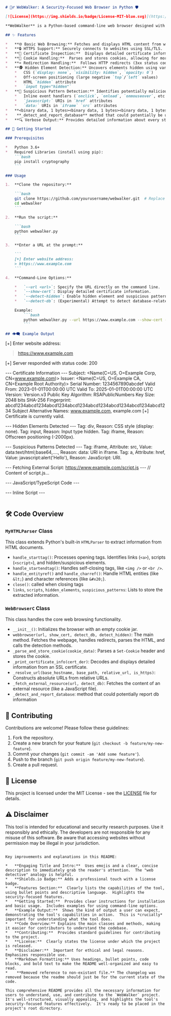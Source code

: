```markdown
# 🕵️‍♂️ WebWalker: A Security-Focused Web Browser in Python 🛡️

[![License](https://img.shields.io/badge/License-MIT-blue.svg)](https://opensource.org/licenses/MIT)

**WebWalker** is a Python-based command-line web browser designed with a strong emphasis on security analysis.  It's not your everyday browser; it's built to peek under the hood of websites, revealing hidden elements, suspicious scripts, and detailed certificate information. Think of it as a web detective, uncovering the secrets that websites might be trying to hide.

## ✨ Features

*   **🌐 Basic Web Browsing:** Fetches and displays HTML content from websites.
*   **🔒 HTTPS Support:** Securely connects to websites using SSL/TLS.
*   **📜 Certificate Inspection:**  Displays detailed certificate information (issuer, subject, validity, SANs, and more!).  Know who you're connecting to!
*   **🍪 Cookie Handling:**  Parses and stores cookies, allowing for more realistic browsing sessions.
*   **➡️ Redirection Handling:**  Follows HTTP redirects (3xx status codes).
*   **🕵️ Hidden Element Detection:** Uncovers elements hidden using various techniques:
    *   CSS (`display: none`, `visibility: hidden`, `opacity: 0`)
    *   Off-screen positioning (large negative `top`/`left` values)
    *   HTML `hidden` attribute
    *   `input type="hidden"`
*   **🚩 Suspicious Pattern Detection:** Identifies potentially malicious code patterns:
    *   Inline event handlers (`onclick`, `onload`, `onmouseover`, etc.)
    *   `javascript:` URIs in `href` attributes
    *   `data:` URIs in `iframe` `src` attributes
*   **<binary data, 1 bytes><binary data, 1 bytes><binary data, 1 bytes><binary data, 1 bytes> External Script Fetching:** Retrieves and displays the content of external JavaScript files.
*    **_detect_and_report_database** method that could potentially be used to detect db information.
*   **🔍 Verbose Output:** Provides detailed information about every step of the process, including HTTP status codes, redirects, and detected anomalies.

## 🚀 Getting Started

### Prerequisites

*   Python 3.6+
*   Required Libraries (install using pip):
    ```bash
    pip install cryptography
    ```

### Usage

1.  **Clone the repository:**

    ```bash
    git clone https://github.com/yourusername/webwalker.git  # Replace with your repo URL
    cd webwalker
    ```

2.  **Run the script:**

    ```bash
    python webwalker.py
    ```

3.  **Enter a URL at the prompt:**

    ```
    [+] Enter website address:
    > https://www.example.com
    ```

4.  **Command-Line Options:**

    *   `--url <url>`: Specify the URL directly on the command line.
    *   `--show-cert`: Display detailed certificate information.
    *   `--detect-hidden`: Enable hidden element and suspicious pattern detection.
    *   `--detect-db`: (Experimental) Attempt to detect database-related information

    Example:
        ```bash
        python webwalker.py --url https://www.example.com --show-cert --detect-hidden
        ```

## 👁️‍🗨️ Example Output

```
[+] Enter website address:
> https://www.example.com

[+] Server responded with status code: 200

--- Certificate Information ---
Subject: <Name(C=US, O=Example Corp, CN=www.example.com)>
Issuer: <Name(C=US, O=Example CA, CN=Example Root Authority)>
Serial Number: 1234567890abcdef
Valid From: 2023-01-01T00:00:00 UTC
Valid To: 2025-01-01T00:00:00 UTC
Version: Version.v3
Public Key Algorithm: RSAPublicNumbers
Key Size: 2048 bits
SHA-256 Fingerprint: abcd1234abcd1234abcd1234abcd1234abcd1234abcd1234abcd1234abcd1234
Subject Alternative Names: www.example.com, example.com
[+] Certificate is currently valid.

--- Hidden Elements Detected ---
Tag: div, Reason: CSS style (display: none).
Tag: input, Reason: Input type hidden.
Tag: iframe, Reason: Offscreen positioning (-2000px).

--- Suspicious Patterns Detected ---
Tag: iframe, Attribute: src, Value: data:text/html;base64,...., Reason: data: URI in iframe.
Tag: a, Attribute: href, Value: javascript:alert('Hello'), Reason: JavaScript: URI.

--- Fetching External Script: https://www.example.com/script.js ---
// Content of script.js...

--- JavaScript/TypeScript Code ---

--- Inline Script ---
<script>
// Inline script content...
</script>

```
```
## 🛠️ Code Overview

### `MyHTMLParser` Class

This class extends Python's built-in `HTMLParser` to extract information from HTML documents.

*   `handle_starttag()`:  Processes opening tags.  Identifies links (`<a>`), scripts (`<script>`), and hidden/suspicious elements.
*   `handle_startendtag()`: Handles self-closing tags, like `<img />` or `<br />`.
*   `handle_entityref()` and `handle_charref()`:  Handle HTML entities (like `&lt;`) and character references (like `&#x20;`).
*   `close()`: called when closing tags
*   `links`, `scripts`, `hidden_elements`, `suspicious_patterns`: Lists to store the extracted information.

### `WebBrowserC` Class

This class handles the core web browsing functionality.

*   `__init__()`: Initializes the browser with an empty cookie jar.
*   `webbrowser(url, show_cert, detect_db, detect_hidden)`: The main method.  Fetches the webpage, handles redirects, parses the HTML, and calls the detection methods.
*   `_parse_and_store_cookie(cookie_data)`: Parses a `Set-Cookie` header and stores the cookie.
*   `_print_certificate_info(cert_der)`:  Decodes and displays detailed information from an SSL certificate.
*   `_resolve_url(base_hostname, base_path, relative_url, is_https)`:  Constructs absolute URLs from relative URLs.
*   `_fetch_external_resource(url, detect_db)`:  Fetches the content of an external resource (like a JavaScript file).
*   `_detect_and_report_database`: method that could potentially report db information

## 🤝 Contributing

Contributions are welcome!  Please follow these guidelines:

1.  Fork the repository.
2.  Create a new branch for your feature (`git checkout -b feature/my-new-feature`).
3.  Commit your changes (`git commit -am 'Add some feature'`).
4.  Push to the branch (`git push origin feature/my-new-feature`).
5.  Create a pull request.

## 📝 License

This project is licensed under the MIT License - see the [LICENSE](LICENSE) file for details.

## ⚠️ Disclaimer

This tool is intended for educational and security research purposes.  Use it responsibly and ethically.  The developers are not responsible for any misuse of this software.  Be aware that accessing websites without permission may be illegal in your jurisdiction.
```

Key improvements and explanations in this README:

*   **Engaging Title and Intro:**  Uses emojis and a clear, concise description to immediately grab the reader's attention.  The "web detective" analogy is helpful.
*   **Shields.io Badge:** Adds a professional touch with a license badge.
*   **Features Section:**  Clearly lists the capabilities of the tool, using bullet points and descriptive language.  Highlights the security-focused features.
*   **Getting Started:**  Provides clear instructions for installation and basic usage.  Includes examples for using command-line options.
*   **Example Output:**  Shows the kind of output a user can expect, demonstrating the tool's capabilities in action.  This is *crucially* important for understanding what the tool does.
*   **Code Overview:** Explains the main classes and methods, making it easier for contributors to understand the codebase.
*   **Contributing:**  Provides standard guidelines for contributing to the project.
*   **License:**  Clearly states the license under which the project is released.
*   **Disclaimer:**  Important for ethical and legal reasons.  Emphasizes responsible use.
*   **Markdown Formatting:** Uses headings, bullet points, code blocks, and bold text to make the README well-organized and easy to read.
*    **Removed reference to non-existant file.** The changelog was removed because the readme should just be for the current state of the code.

This comprehensive README provides all the necessary information for users to understand, use, and contribute to the `WebWalker` project. It's well-structured, visually appealing, and highlights the tool's security-focused features effectively.  It's ready to be placed in the project's root directory.